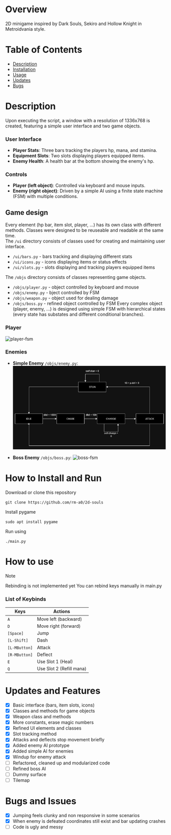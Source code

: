 # Overview
2D minigame inspired by Dark Souls, Sekiro and Hollow Knight in Metroidvania style.

# Table of Contents
- [Description](#description)
- [Installation](#how-to-install-and-run)
- [Usage](#how-to-use)
- [Updates](#updates-and-features)
- [Bugs](#bugs-and-issues)

# Description
Upon executing the script, a window with a resolution of 1336x768 is created, featuring a simple user interface and two game objects.

### User Interface
- **Player Stats**: Three bars tracking the players hp, mana, and stamina.
- **Equipment Slots**: Two slots displaying players equipped items.
- **Enemy Health**: A health bar at the bottom showing the enemy's hp.

### Controls
- **Player (left object)**: Controlled via keyboard and mouse inputs.
- **Enemy (right object)**: Driven by a simple AI using a finite state machine (FSM) with multiple conditions.

## Game design
Every element (hp bar, item slot, player, ...) has its own class with different methods. Classes were designed to be reuseable and readable at the same time. \
The `/ui` directory consists of classes used for creating and maintaining user interface. 
- `/ui/bars.py` - bars tracking and displaying different stats
- `/ui/icons.py` - icons displaying items or status effects
- `/ui/slots.py` - slots displaying and tracking players equipped items

The `/objs` directory consists of classes representing game objects. 
- `/objs/player.py` - object controlled by keyboard and mouse
- `/objs/enemy.py` - bject controlled by FSM
- `/objs/weapon.py` - object used for dealing damage
- `/objs/boss.py` - refined object controlled by FSM
Every complex object (player, enemy, ...) is designed using simple FSM with hierarchical states (every state has substates and different conditional branches). 

### Player
  ![player-fsm](fsm/player-fsm.jpg)

### Enemies
- **Simple Enemy** `/objs/enemy.py`:
    ![enemy-fsm](fsm/enemy-fsm.jpg)

- **Boss Enemy** `/objs/boss.py`:
    ![boss-fsm](fsm/boss-fsm.jpg)

# How to Install and Run
Download or clone this repository
```
git clone https://github.com/rm-a0/2d-souls
```
Install pygame
```
sudo apt install pygame
```
Run using
```
./main.py
```

# How to use
> [!NOTE]
> Rebinding is not implemented yet
> You can rebind keys manually in main.py

### List of Keybinds
| Keys                      | Actions                                       |
|---------------------------|-----------------------------------------------|
| `A`                       | Move left (backward)                          |
| `D`                       | Move right (forward)                          |
| `[Space]`                 | Jump                                          |
| `[L-Shift]`               | Dash                                          |
| `[L-MButton]`             | Attack                                        |
| `[R-MButton]`             | Deflect                                       |
| `E`                       | Use Slot 1 (Heal)                             |
| `Q`                       | Use Slot 2 (Refill mana)                      |

# Updates and Features
- [x] Basic interface (bars, item slots, icons)
- [x] Classes and methods for game objects
- [x] Weapon class and methods
- [x] More constants, erase magic numbers
- [x] Refined UI elements and classes
- [x] Slot tracking method
- [x] Attacks and deflects stop movement briefly
- [x] Added enemy AI prototype
- [x] Added simple AI for enemies
- [x] Windup for enemy attack
- [ ] Refactored, cleaned up and modularized code
- [ ] Refined boss AI 
- [ ] Dummy surface
- [ ] Tilemap

# Bugs and Issues
- [x] Jumping feels clunky and non responsive in some scenarios
- [x] When enemy is defeated coordinates still exist and bar updating crashes
- [ ] Code is ugly and messy
